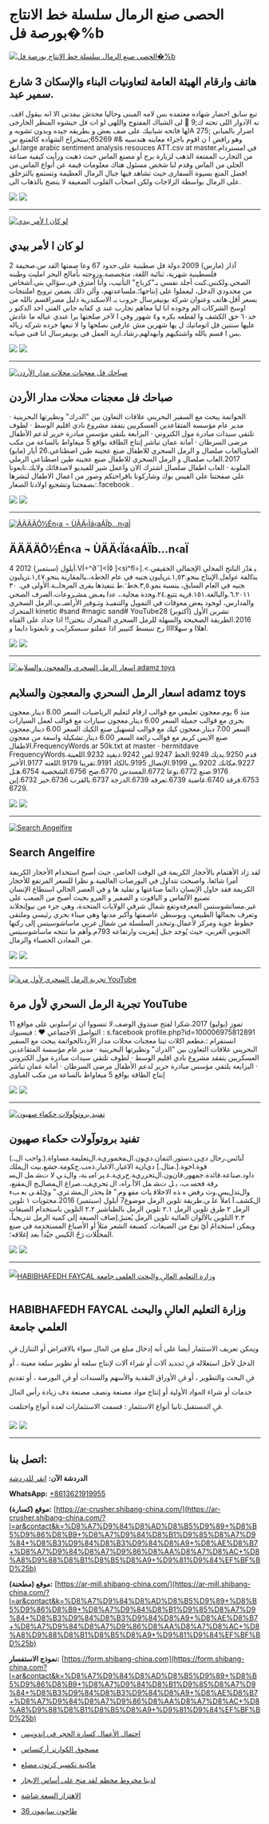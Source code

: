 # الحصى صنع الرمال سلسلة خط الانتاج بورصة فل�%b

<a href="https://swt.shibang-china.com/?l=ar&img&k=%D8%A7%D9%84%D8%AD%D8%B5%D9%89+%D8%B5%D9%86%D8%B9+%D8%A7%D9%84%D8%B1%D9%85%D8%A7%D9%84+%D8%B3%D9%84%D8%B3%D9%84%D8%A9+%D8%AE%D8%B7+%D8%A7%D9%84%D8%A7%D9%86%D8%AA%D8%A7%D8%AC+%D8%A8%D9%88%D8%B1%D8%B5%D8%A9+%D9%81%D9%84%EF%BF%BD%25b" target="_blank">![الحصى صنع الرمال سلسلة خط الانتاج بورصة فل�%b](http://static.shibang-china.com/all-800x300/1420.jpg)</a>

## هاتف وارقام الهيئة العامة لتعاونيات البناء والإسكان 3 شارع سمير عبد.
.تبع سابق احضار شهاده معتمده بس ﻻمه المبنى وحاليا محدش بيفدنى اﻻ انه بيقول اقف لى الشباك المفتوح واللهى لو ات فل حيشوه المنظر الخارجى ᥾ 9;نه اﻵدوار اللى تحته ك لها فاتحه شبابيك على صف بعض و بطريقه جيده وبدون تشويه وA 275; اضرار بالمبانى وهو رافض ا ن اقوم باجراء معاينه هندسيه &amp;# 65269;ستخراخ الشهاده كالمتبع س ابق.large arabic sentiment analysis resouces ATT.csv at master.في امستردام من التجارب الممتعة الذهب لزيارة برج أو مصنع الماس حيث ذهبت ورأيت كيفية صناعة الحلي من الماس وقدم لنا شخص مسئول هناك معلومات قيمة عن أنواع الماس.من افضل المتع بسيوة السفارى حيث تشاهد فيها جبال الرمال العظيمة وتستمع بالتزحلق على الرمال بواسطة الزلاجات ولكن اصحاب القلوب الضعيفة لا ينصح بالذهاب الى.


<a href="https://whatsapp.shibangsoft.com/WhatsApp.php" target="_blank" title="WhatsApp">![](http://static.shibang-china.com/icon/whatsapp.png)</a> <a href="https://swt.shibang-china.com/?l=ar&icon&k=%D8%A7%D9%84%D8%AD%D8%B5%D9%89+%D8%B5%D9%86%D8%B9+%D8%A7%D9%84%D8%B1%D9%85%D8%A7%D9%84+%D8%B3%D9%84%D8%B3%D9%84%D8%A9+%D8%AE%D8%B7+%D8%A7%D9%84%D8%A7%D9%86%D8%AA%D8%A7%D8%AC+%D8%A8%D9%88%D8%B1%D8%B5%D8%A9+%D9%81%D9%84%EF%BF%BD%25b" target="_blank">![](http://static.shibang-china.com/icon/chat-ar.png)</a>

---

<a href="https://swt.shibang-china.com/?l=ar&img&k=%D8%A7%D9%84%D8%AD%D8%B5%D9%89+%D8%B5%D9%86%D8%B9+%D8%A7%D9%84%D8%B1%D9%85%D8%A7%D9%84+%D8%B3%D9%84%D8%B3%D9%84%D8%A9+%D8%AE%D8%B7+%D8%A7%D9%84%D8%A7%D9%86%D8%AA%D8%A7%D8%AC+%D8%A8%D9%88%D8%B1%D8%B5%D8%A9+%D9%81%D9%84%EF%BF%BD%25b" target="_blank">![لو كان ا لأمر بيدي](http://static.shibang-china.com/all-800x300/89.jpg)</a>

## لو كان ا لأمر بيدي
2 آذار (مارس) 2009.دولة فل صطينية على.حدود 67 وعا صمتها القد س.صحيفة فلسطينية شهرية، ثنائية اللغة، متخصصة.وزوجته بأمالح البحر امليت وطينه الصحي.ولكنني.كنت أجلد نفسي بـ&quot;كرباج&quot; التأنيب، وأنا أمتزق في.سؤالي بني.أشخاص من محدودي الدخل، ليعملوا على إنتاجها؛.ملساعدتهم، وألن ذلك يضمن ترويج املنتجات بسعر أقل.هاتف وعنوان شركة يونيفرسال جروب بـ الاسكندرية دليل مصراقسم بالله من اوسخ الشركات الم وجوده انا ليا معاهم تجارب عند ي كفايه جاني الفني اخد الدكتو ر خد٦٠ حق الكشف وا لقطعه بكره و٤ شهور وفي ا لآخر صلحتها برا عندي عياله ما عادش عليها سنتين فل اتوماتيك ل يها شهرين مش عارفين نصلحها وا لا تبعها خرده شركه زباله بس ا قسم بالله واشتكيهم وابهدلهم.رشاد.اريد العمل فى يونيفرسال انا فنى صيانه.


<a href="https://whatsapp.shibangsoft.com/WhatsApp.php" target="_blank" title="WhatsApp">![](http://static.shibang-china.com/icon/whatsapp.png)</a> <a href="https://swt.shibang-china.com/?l=ar&icon&k=%D8%A7%D9%84%D8%AD%D8%B5%D9%89+%D8%B5%D9%86%D8%B9+%D8%A7%D9%84%D8%B1%D9%85%D8%A7%D9%84+%D8%B3%D9%84%D8%B3%D9%84%D8%A9+%D8%AE%D8%B7+%D8%A7%D9%84%D8%A7%D9%86%D8%AA%D8%A7%D8%AC+%D8%A8%D9%88%D8%B1%D8%B5%D8%A9+%D9%81%D9%84%EF%BF%BD%25b" target="_blank">![](http://static.shibang-china.com/icon/chat-ar.png)</a>

---

<a href="https://swt.shibang-china.com/?l=ar&img&k=%D8%A7%D9%84%D8%AD%D8%B5%D9%89+%D8%B5%D9%86%D8%B9+%D8%A7%D9%84%D8%B1%D9%85%D8%A7%D9%84+%D8%B3%D9%84%D8%B3%D9%84%D8%A9+%D8%AE%D8%B7+%D8%A7%D9%84%D8%A7%D9%86%D8%AA%D8%A7%D8%AC+%D8%A8%D9%88%D8%B1%D8%B5%D8%A9+%D9%81%D9%84%EF%BF%BD%25b" target="_blank">![صباحك فل معجنات محلات مدار الأردن](http://static.shibang-china.com/all-800x300/231.jpg)</a>

## صباحك فل معجنات محلات مدار الأردن
الحواتمة يبحث مع السفير البحريني علاقات التعاون بين &quot;الدرك&quot; ونظيرتها البحرينية &middot; مدير عام مؤسسة المتقاعدين العسكريين يتفقد مشروع نادي اقليم الوسط &middot; لطوف تلتقي سيدات مبادرة مول الكتروني &middot; البزايعة يلتقي مؤسس مبادرة حرير لدعم الأطفال مرضى السرطان &middot; أمانة عمان تباشر إنتاج الطاقة بواقع 5 ميغاواط بالساعة من مكب الغباويالعاب صلصال و الرمل السحري للاطفال صنع عجينة طين اصطناعي.26 أيار (مايو) 2017.العاب صلصال و الرمل السحري للاطفال صنع عجينة طين اصطناعي الرملي الملونة &middot; العاب اطفال صلصال اشترك الان واعمل شير للفيديو لاصدقائك ولايك.تابعونا علي صفحتنا علي الفيس بوك وشاركونا باقراحتكم وصور من اعمال الاطفال لنشرها بصفحتنا وتشجيع اولادنا الصغار:.facebook .


<a href="https://whatsapp.shibangsoft.com/WhatsApp.php" target="_blank" title="WhatsApp">![](http://static.shibang-china.com/icon/whatsapp.png)</a> <a href="https://swt.shibang-china.com/?l=ar&icon&k=%D8%A7%D9%84%D8%AD%D8%B5%D9%89+%D8%B5%D9%86%D8%B9+%D8%A7%D9%84%D8%B1%D9%85%D8%A7%D9%84+%D8%B3%D9%84%D8%B3%D9%84%D8%A9+%D8%AE%D8%B7+%D8%A7%D9%84%D8%A7%D9%86%D8%AA%D8%A7%D8%AC+%D8%A8%D9%88%D8%B1%D8%B5%D8%A9+%D9%81%D9%84%EF%BF%BD%25b" target="_blank">![](http://static.shibang-china.com/icon/chat-ar.png)</a>

---

<a href="https://swt.shibang-china.com/?l=ar&img&k=%D8%A7%D9%84%D8%AD%D8%B5%D9%89+%D8%B5%D9%86%D8%B9+%D8%A7%D9%84%D8%B1%D9%85%D8%A7%D9%84+%D8%B3%D9%84%D8%B3%D9%84%D8%A9+%D8%AE%D8%B7+%D8%A7%D9%84%D8%A7%D9%86%D8%AA%D8%A7%D8%AC+%D8%A8%D9%88%D8%B1%D8%B5%D8%A9+%D9%81%D9%84%EF%BF%BD%25b" target="_blank">![ÄÄÄÄÔ½Én‹a ¬ ÙÄÄ‹Ïá‹aÁÏb…n‹aÏ](http://static.shibang-china.com/all-800x300/952.jpg)</a>

## ÄÄÄÄÔ½Én‹a ¬ ÙÄÄ‹Ïá‹aÁÏb…n‹aÏ
4 أيلول (سبتمبر) 2012.VÍ÷^∂˝]&lt;Í◊ ]&lt;si^fl÷].&lt;.ﻴ ﻘدّر اﻟﻨﺎﺘﺞ اﻟﻤﺤﻟﻲ اﻹﺠﻤﺎﻟﻲ اﻟﺤﻘﻴﻘﻲ ﺒﺘﮐﻟﻔﺔ ﻋواﻤل.اﻹﻨﺘﺎج ﺒﻨﺤو.١,٥٣.ﺘرﻴﻟﻴون ﺠﻨﻴﻪ ﻓﻲ ﻋﺎم اﻟﺨطﺔ،.ﺒﺎﻟﻤﻘﺎرﻨﺔ ﺒﻨﺤو.١,٤٧.ﺘرﻴﻟﻴون ﺠﻨﻴﻪ ﻓﻲ اﻟﻌﺎم اﻟﺴﺎﺒق، ﺒﻨﺴﺒﺔ ﻨﻤو.٣,٥.ﺨطﱠ.ط ﺘﻨﻔﻴذﻫﺎ ﺒﻘرى اﻟﻤرﺤﻟــﺔ.اﻷوﻟﯽ ﻓﻲ. ٣٠ ٦.٢٠١١.واﻟﺒﺎﻟﻐﺔ.١٥١.ﻗرﻴﺔ ﺘﺘﺒﻊ.٢٤.وﺤدة ﻤﺤﻟﻴﺔ.، ﻋدا ﺒﻌـض ﻤﺸـروﻋﺎت.اﻟﺼرف اﻟﺼﺤﻲ واﻟﻤدارس، ﻟوﺠود ﺒﻌض ﻤﻌوﻗﺎت ﻓﻲ اﻟﺘﻤوﻴل واﻟﺘﻨﻔﻴـذ وﺘـوﻓﻴر اﻷراﻀـ.ﻲ.الرمل السحري المتحرك kinetic #sand #magic sand# YouTube28 تشرين الأول (أكتوبر) 2016.الطريقة الصحيحة والسهلة للرمل السحري المتحرك بتجنن!! اذا جداد على القناه اهلاا و سهلااااا رح ننبسط كتييير اذا عملتو سبسكرايب و تابعتونا دايما و.


<a href="https://whatsapp.shibangsoft.com/WhatsApp.php" target="_blank" title="WhatsApp">![](http://static.shibang-china.com/icon/whatsapp.png)</a> <a href="https://swt.shibang-china.com/?l=ar&icon&k=%D8%A7%D9%84%D8%AD%D8%B5%D9%89+%D8%B5%D9%86%D8%B9+%D8%A7%D9%84%D8%B1%D9%85%D8%A7%D9%84+%D8%B3%D9%84%D8%B3%D9%84%D8%A9+%D8%AE%D8%B7+%D8%A7%D9%84%D8%A7%D9%86%D8%AA%D8%A7%D8%AC+%D8%A8%D9%88%D8%B1%D8%B5%D8%A9+%D9%81%D9%84%EF%BF%BD%25b" target="_blank">![](http://static.shibang-china.com/icon/chat-ar.png)</a>

---

<a href="https://swt.shibang-china.com/?l=ar&img&k=%D8%A7%D9%84%D8%AD%D8%B5%D9%89+%D8%B5%D9%86%D8%B9+%D8%A7%D9%84%D8%B1%D9%85%D8%A7%D9%84+%D8%B3%D9%84%D8%B3%D9%84%D8%A9+%D8%AE%D8%B7+%D8%A7%D9%84%D8%A7%D9%86%D8%AA%D8%A7%D8%AC+%D8%A8%D9%88%D8%B1%D8%B5%D8%A9+%D9%81%D9%84%EF%BF%BD%25b" target="_blank">![اسعار الرمل السحري والمعجون والسلايم adamz toys](http://static.shibang-china.com/all-800x300/1045.jpg)</a>

## اسعار الرمل السحري والمعجون والسلايم adamz toys
منذ 6 يوم.معجون تعليمي مع قوالب ارقام لتعليم الرياضيات السعر 8.00 دينار.معجون بحري مع قوالب جميلة السعر 6.00 دينار.معجون سيارات مع قوالب لعمل السيارات السعر 7.00 دينار.معجون كيك مع قوالب لتسهيل صنع الكيك السعر 6.00 دينار.معجون صنع الايس كريم مع قوالب رائعة السعر 6.00 دينار.تشكيلة واسعة من معجون الاطفال.FrequencyWords ar 50k.txt at master · hermitdave FrequencyWords.قدم 9250.يديك 9249.الخط 9247.لمن 9242.ديفيد 9232.اللعينة 9227.مكانك 9202.بى 9199.الإتصال 9195.بالكاد 9191.تقريبا 9179.اللعنه 9177.الأخير 9176.صنع 6772.نوعا 6772.المسدس 6770.صح 6756.الشخصية 6754.هـل 6753.فرقة 6740.غاضبة 6739.تعرفه 6739.الدرجة 6737.بالقرب 6736.خير 6732.إبن 6729.


<a href="https://whatsapp.shibangsoft.com/WhatsApp.php" target="_blank" title="WhatsApp">![](http://static.shibang-china.com/icon/whatsapp.png)</a> <a href="https://swt.shibang-china.com/?l=ar&icon&k=%D8%A7%D9%84%D8%AD%D8%B5%D9%89+%D8%B5%D9%86%D8%B9+%D8%A7%D9%84%D8%B1%D9%85%D8%A7%D9%84+%D8%B3%D9%84%D8%B3%D9%84%D8%A9+%D8%AE%D8%B7+%D8%A7%D9%84%D8%A7%D9%86%D8%AA%D8%A7%D8%AC+%D8%A8%D9%88%D8%B1%D8%B5%D8%A9+%D9%81%D9%84%EF%BF%BD%25b" target="_blank">![](http://static.shibang-china.com/icon/chat-ar.png)</a>

---

<a href="https://swt.shibang-china.com/?l=ar&img&k=%D8%A7%D9%84%D8%AD%D8%B5%D9%89+%D8%B5%D9%86%D8%B9+%D8%A7%D9%84%D8%B1%D9%85%D8%A7%D9%84+%D8%B3%D9%84%D8%B3%D9%84%D8%A9+%D8%AE%D8%B7+%D8%A7%D9%84%D8%A7%D9%86%D8%AA%D8%A7%D8%AC+%D8%A8%D9%88%D8%B1%D8%B5%D8%A9+%D9%81%D9%84%EF%BF%BD%25b" target="_blank">![Search Angelfire](http://static.shibang-china.com/all-800x300/261.jpg)</a>

## Search Angelfire
لقد زاد الأهتمام بالأحجار الكريمة في الوقت الحاضر، حيث أصبح استخدام الأحجار الكريمة أمرا شائعا، واصبحت تتداول في البورصات العالمية.و نظرا للسعر المرتفع للأحجار الكريمة فقد حاول الإنسان دائما صناعتها و تقليد ها و في العصر الحالي استطاع الإنسان تصنيع الألماس و الياقوت و الصفير و المرو بحيث أصبح من الصعب على غير.مساتشوستس المعرفةوتقع شمال شرقي الولايات المتحدة، وهي جزء من نيوإنجلاند وتعرف بجمالها الطبيعي، وبوسطن عاصمتها وأكبر مدنها وهي ميناء بحري رئيسي وملتقى خطوط جوية ومركز لأعمال.وتنحدر السلسلة من شمال غربي ماساشوسيتس إلى ركنها الجنوبي الغربي، حيث يُوجد جبل إيفريت وارتفاعه 793م.وأهم ما تنتجه ماساشوسيتس من المعادن الحصباء والرمال.


<a href="https://whatsapp.shibangsoft.com/WhatsApp.php" target="_blank" title="WhatsApp">![](http://static.shibang-china.com/icon/whatsapp.png)</a> <a href="https://swt.shibang-china.com/?l=ar&icon&k=%D8%A7%D9%84%D8%AD%D8%B5%D9%89+%D8%B5%D9%86%D8%B9+%D8%A7%D9%84%D8%B1%D9%85%D8%A7%D9%84+%D8%B3%D9%84%D8%B3%D9%84%D8%A9+%D8%AE%D8%B7+%D8%A7%D9%84%D8%A7%D9%86%D8%AA%D8%A7%D8%AC+%D8%A8%D9%88%D8%B1%D8%B5%D8%A9+%D9%81%D9%84%EF%BF%BD%25b" target="_blank">![](http://static.shibang-china.com/icon/chat-ar.png)</a>

---

<a href="https://swt.shibang-china.com/?l=ar&img&k=%D8%A7%D9%84%D8%AD%D8%B5%D9%89+%D8%B5%D9%86%D8%B9+%D8%A7%D9%84%D8%B1%D9%85%D8%A7%D9%84+%D8%B3%D9%84%D8%B3%D9%84%D8%A9+%D8%AE%D8%B7+%D8%A7%D9%84%D8%A7%D9%86%D8%AA%D8%A7%D8%AC+%D8%A8%D9%88%D8%B1%D8%B5%D8%A9+%D9%81%D9%84%EF%BF%BD%25b" target="_blank">![تجربة الرمل السحري لأول مرة YouTube](http://static.shibang-china.com/all-800x300/885.jpg)</a>

## تجربة الرمل السحري لأول مرة YouTube
11 تموز (يوليو) 2017.شكرا لفتح صندوق الوصف.لا تنسووا ان تراسلوني على مواقع التواصل الأجتماعي ♥ : فيسبوك : s.facebook profile.php?id=100006975812891 انستقرام :.مطعم اكلات تيتا معجنات محلات مدار الأردنالحواتمة يبحث مع السفير البحريني علاقات التعاون بين &quot;الدرك&quot; ونظيرتها البحرينية &middot; مدير عام مؤسسة المتقاعدين العسكريين يتفقد مشروع نادي اقليم الوسط &middot; لطوف تلتقي سيدات مبادرة مول الكتروني &middot; البزايعة يلتقي مؤسس مبادرة حرير لدعم الأطفال مرضى السرطان &middot; أمانة عمان تباشر إنتاج الطاقة بواقع 5 ميغاواط بالساعة من مكب الغباوي


<a href="https://whatsapp.shibangsoft.com/WhatsApp.php" target="_blank" title="WhatsApp">![](http://static.shibang-china.com/icon/whatsapp.png)</a> <a href="https://swt.shibang-china.com/?l=ar&icon&k=%D8%A7%D9%84%D8%AD%D8%B5%D9%89+%D8%B5%D9%86%D8%B9+%D8%A7%D9%84%D8%B1%D9%85%D8%A7%D9%84+%D8%B3%D9%84%D8%B3%D9%84%D8%A9+%D8%AE%D8%B7+%D8%A7%D9%84%D8%A7%D9%86%D8%AA%D8%A7%D8%AC+%D8%A8%D9%88%D8%B1%D8%B5%D8%A9+%D9%81%D9%84%EF%BF%BD%25b" target="_blank">![](http://static.shibang-china.com/icon/chat-ar.png)</a>

---

<a href="https://swt.shibang-china.com/?l=ar&img&k=%D8%A7%D9%84%D8%AD%D8%B5%D9%89+%D8%B5%D9%86%D8%B9+%D8%A7%D9%84%D8%B1%D9%85%D8%A7%D9%84+%D8%B3%D9%84%D8%B3%D9%84%D8%A9+%D8%AE%D8%B7+%D8%A7%D9%84%D8%A7%D9%86%D8%AA%D8%A7%D8%AC+%D8%A8%D9%88%D8%B1%D8%B5%D8%A9+%D9%81%D9%84%EF%BF%BD%25b" target="_blank">![ﺗﻔﻨﻴﺪ ﺑﺮوﺗﻮآﻮﻻت ﺣﻜﻤﺎء ﺻﻬﻴﻮن](http://static.shibang-china.com/all-800x300/1448.jpg)</a>

## ﺗﻔﻨﻴﺪ ﺑﺮوﺗﻮآﻮﻻت ﺣﻜﻤﺎء ﺻﻬﻴﻮن
آﻨﺎﺋﺲ.رﺟﺎل دﻱﻦ.دﺳﺘﻮر.اﺋﺘﻤﺎن.دﻱﻮن.اﻝﻤﺨﻤﻮرﻱﺔ.اﻝﺘﻌﻠﻴﻤﺔ.ﻣﺴﺎواة.(.واﺟﺐ اﻝـ.) ﻗﻮة.اﺧﻮة.[.ﻣﺜﺎل.] دﻱﺎﻥﺔ اﻻﻏﻴﺎر.اﻻﻏﻴﺎر.ذهﺐ.ﺡﻜﻮﻣﺔ.ﺟﺸﻊ.ﺑﻴﺖ اﻝﻤﻠﻚ داود.ﺻﻨﺎﻋﺔ.ﻓﺎﺋﺪة.ﺟﻤﻬﻮر.ﻗﺎﻥﻮن.اﻝﺘﺤﺮرﻱﺔ.ﺡﺮﻱﺔ.ﻏ ﻴﺮ اﻣﻴ ﻨﺔ، واﻝﺘ ﻲ ﻻ ﺕﺸ ﻤﻞ اﻝﺴ ﺮﻗﺔ ﻓﺤﺴ ﺐ، ﺑ ﻞ ﺕﺸ ﻤﻞ اﻻآ ﺮاﻩ، اﻝ ﺘﺤﺮﻱﻒ،.ﺻﺮاع اﻝﻤﺼﺎﻝﺢ اﻝﻤﻘﻨﻊ، واﻝﺘﺪﻝﻴﺲ.وﺕ ﺮﻓﺾ ه ﺬﻩ اﻻﺧﻼﻗ ﻴﺎت ﻣﻔﻬ ﻮم.&quot; ﻓﻠ ﻴﺤﺬر اﻝﻤﺸ ﺘﺮي.&quot; وﻱُﻠﻘ ﻰ ﺑﻌ ﺐء اﻝﻜﺸﻒ.آ ﺎﻣﻼً ﻋﻠ ﻰ.طريقة تلوين الرمل موضوع7 أيلول (سبتمبر) 2016.محتويات ١ تلوين الرمل ٢ طرق تلوين الرمل ٢.١ تلوين الرمل بالطباشير ٢.٢ التلوين باستخدام الصبغات ٢.٣ التلوين بالألوان المائية تلوين الرمل يُعتبرُ.إضاف الصبغة إلى كمية الرمل تدريجياً، ويمكن استخدامُ أيّ نوع من الصبغات، كصبغة الشعر مثلاً أو الأصباغ المستخدمة في صنع المخلّلات.رَجّ الكيس جيّداً بعد إغلاقه؛.


<a href="https://whatsapp.shibangsoft.com/WhatsApp.php" target="_blank" title="WhatsApp">![](http://static.shibang-china.com/icon/whatsapp.png)</a> <a href="https://swt.shibang-china.com/?l=ar&icon&k=%D8%A7%D9%84%D8%AD%D8%B5%D9%89+%D8%B5%D9%86%D8%B9+%D8%A7%D9%84%D8%B1%D9%85%D8%A7%D9%84+%D8%B3%D9%84%D8%B3%D9%84%D8%A9+%D8%AE%D8%B7+%D8%A7%D9%84%D8%A7%D9%86%D8%AA%D8%A7%D8%AC+%D8%A8%D9%88%D8%B1%D8%B5%D8%A9+%D9%81%D9%84%EF%BF%BD%25b" target="_blank">![](http://static.shibang-china.com/icon/chat-ar.png)</a>

---

<a href="https://swt.shibang-china.com/?l=ar&img&k=%D8%A7%D9%84%D8%AD%D8%B5%D9%89+%D8%B5%D9%86%D8%B9+%D8%A7%D9%84%D8%B1%D9%85%D8%A7%D9%84+%D8%B3%D9%84%D8%B3%D9%84%D8%A9+%D8%AE%D8%B7+%D8%A7%D9%84%D8%A7%D9%86%D8%AA%D8%A7%D8%AC+%D8%A8%D9%88%D8%B1%D8%B5%D8%A9+%D9%81%D9%84%EF%BF%BD%25b" target="_blank">![HABIBHAFEDH FAYCAL ﻭﺯﺍﺭﺓ ﺍﻟﺘﻌﻠﻴﻢ ﺍﻟﻌﺎﱄ ﻭﺍﻟﺒﺤﺚ ﺍﻟﻌﻠﻤﻲ ﺟﺎﻣﻌﺔ](http://static.shibang-china.com/all-800x300/1520.jpg)</a>

## HABIBHAFEDH FAYCAL ﻭﺯﺍﺭﺓ ﺍﻟﺘﻌﻠﻴﻢ ﺍﻟﻌﺎﱄ ﻭﺍﻟﺒﺤﺚ ﺍﻟﻌﻠﻤﻲ ﺟﺎﻣﻌﺔ
ﻭﳝﻜﻦ ﺗﻌﺮﻳﻒ ﺍﻻﺳﺘﺜﻤﺎﺭ ﺃﻳﻀﺎ ﻋﻠﻰ ﺃﻧﻪ ﺇﺩﺧﺎﻝ ﻣﺒﻠﻎ ﻣﻦ ﺍﳌﺎﻝ ﺳﻮﺍﺀ ﺑﺎﻻﻗﺘﺮﺍﺽ ﺃﻭ ﺍﻟﺘﻨﺎﺯﻝ ﰲ ﺍﻟﺪﺧﻞ ﻷﺟﻞ ﺍﺳﺘﻐﻼﻟﻪ ﰲ ﲡﺪﻳﺪ ﺁﻻﺕ ﺃﻭ ﺷﺮﺍﺀ ﺁﻻﺕ ﻹﻧﺘﺎﺝ ﺳﻠﻌﺔ ﺃﻭ ﺗﻄﻮﻳﺮ ﺳﻠﻌﺔ ﻣﻌﻴﻨﺔ ، ﺃﻭ ﰲ ﺍﻟﺒﺤﺚ ﻭﺍﻟﺘﻄﻮﻳﺮ ، ﺃﻭ ﰲ ﺍﻷﻭﺭﺍﻕ ﺍﻟﻨﻘﺪﻳﺔ ﻭﺍﻷﺳﻬﻢ ﻭﺍﻟﺴﻨﺪﺍﺕ ﺃﻭ ﰲ ﺍﻟﺒﻮﺭﺻﺔ ، ﺃﻭ ﺗﻘﺪﱘ ﺧﺪﻣﺎﺕ ﺃﻭ ﺷﺮﺍﺀ ﺍﳌﻮﺍﺩ ﺍﻷﻭﻟﻴﺔ ﺃﻭ ﺇﻧﺘﺎﺝ ﻣﻮﺍﺩ ﻣﺼﻨﻌﺔ ﻭﻧﺼﻒ ﻣﺼﻨﻌﺔ ﺪﻑ ﺯﻳﺎﺩﺓ ﺭﺃﺱ ﺍﳌﺎﻝ ﰲ ﺍﳌﺴﺘﻘﺒﻞ.ﺛﺎﻧﻴﺎ ﺃﻧﻮﺍﻉ ﺍﻻﺳﺘﺜﻤﺎﺭ : ﻗﺴﻤﺖ ﺍﻻﺳﺘﺜﻤﺎﺭﺍﺕ ﻟﻌﺪﺓ ﺃﻧﻮﺍﻉ ﻭﺍﺧﺘﻠﻔﺖ.

<a href="https://whatsapp.shibangsoft.com/WhatsApp.php" target="_blank" title="WhatsApp">![](http://static.shibang-china.com/icon/whatsapp.png)</a> <a href="https://swt.shibang-china.com/?l=ar&icon&k=%D8%A7%D9%84%D8%AD%D8%B5%D9%89+%D8%B5%D9%86%D8%B9+%D8%A7%D9%84%D8%B1%D9%85%D8%A7%D9%84+%D8%B3%D9%84%D8%B3%D9%84%D8%A9+%D8%AE%D8%B7+%D8%A7%D9%84%D8%A7%D9%86%D8%AA%D8%A7%D8%AC+%D8%A8%D9%88%D8%B1%D8%B5%D8%A9+%D9%81%D9%84%EF%BF%BD%25b" target="_blank">![](http://static.shibang-china.com/icon/chat-ar.png)</a>

---
## اتصل بنا:

**الدردشة الآن:** [انقر للدردشة](https://swt.shibang-china.com?l=ar&contact&k=%D8%A7%D9%84%D8%AD%D8%B5%D9%89+%D8%B5%D9%86%D8%B9+%D8%A7%D9%84%D8%B1%D9%85%D8%A7%D9%84+%D8%B3%D9%84%D8%B3%D9%84%D8%A9+%D8%AE%D8%B7+%D8%A7%D9%84%D8%A7%D9%86%D8%AA%D8%A7%D8%AC+%D8%A8%D9%88%D8%B1%D8%B5%D8%A9+%D9%81%D9%84%EF%BF%BD%25b)

**WhatsApp:**  [+8613621919955](https://whatsapp.shibangsoft.com/WhatsApp.php)

**موقع (كسارة):** [https://ar-crusher.shibang-china.com/](https://ar-crusher.shibang-china.com/?l=ar&contact&k=%D8%A7%D9%84%D8%AD%D8%B5%D9%89+%D8%B5%D9%86%D8%B9+%D8%A7%D9%84%D8%B1%D9%85%D8%A7%D9%84+%D8%B3%D9%84%D8%B3%D9%84%D8%A9+%D8%AE%D8%B7+%D8%A7%D9%84%D8%A7%D9%86%D8%AA%D8%A7%D8%AC+%D8%A8%D9%88%D8%B1%D8%B5%D8%A9+%D9%81%D9%84%EF%BF%BD%25b)

**موقع (مطحنة):** [https://ar-mill.shibang-china.com/](https://ar-mill.shibang-china.com/?l=ar&contact&k=%D8%A7%D9%84%D8%AD%D8%B5%D9%89+%D8%B5%D9%86%D8%B9+%D8%A7%D9%84%D8%B1%D9%85%D8%A7%D9%84+%D8%B3%D9%84%D8%B3%D9%84%D8%A9+%D8%AE%D8%B7+%D8%A7%D9%84%D8%A7%D9%86%D8%AA%D8%A7%D8%AC+%D8%A8%D9%88%D8%B1%D8%B5%D8%A9+%D9%81%D9%84%EF%BF%BD%25b)

**نموذج الاستفسار:** [https://form.shibang-china.com](https://form.shibang-china.com?l=ar&contact&k=%D8%A7%D9%84%D8%AD%D8%B5%D9%89+%D8%B5%D9%86%D8%B9+%D8%A7%D9%84%D8%B1%D9%85%D8%A7%D9%84+%D8%B3%D9%84%D8%B3%D9%84%D8%A9+%D8%AE%D8%B7+%D8%A7%D9%84%D8%A7%D9%86%D8%AA%D8%A7%D8%AC+%D8%A8%D9%88%D8%B1%D8%B5%D8%A9+%D9%81%D9%84%EF%BF%BD%25b)

* [احتمال الأعمال كسارة الحجر في إندونيس](../21/%D8%A7%D8%AD%D8%AA%D9%85%D8%A7%D9%84%20%D8%A7%D9%84%D8%A3%D8%B9%D9%85%D8%A7%D9%84%20%D9%83%D8%B3%D8%A7%D8%B1%D8%A9%20%D8%A7%D9%84%D8%AD%D8%AC%D8%B1%20%D9%81%D9%8A%20%D8%A5%D9%86%D8%AF%D9%88%D9%86%D9%8A%D8%B3.md)

* [مسحوق الكوارتز أركنساس](../23/%D9%85%D8%B3%D8%AD%D9%88%D9%82%20%D8%A7%D9%84%D9%83%D9%88%D8%A7%D8%B1%D8%AA%D8%B2%20%D8%A3%D8%B1%D9%83%D9%86%D8%B3%D8%A7%D8%B3.md)

* [ماكينة تكسير كرتون مضلع](../21/%D9%85%D8%A7%D9%83%D9%8A%D9%86%D8%A9%20%D8%AA%D9%83%D8%B3%D9%8A%D8%B1%20%D9%83%D8%B1%D8%AA%D9%88%D9%86%20%D9%85%D8%B6%D9%84%D8%B9.md)

* [لدينا مخروط محطم لقد منح على أساس الإيجار](../23/%D9%84%D8%AF%D9%8A%D9%86%D8%A7%20%D9%85%D8%AE%D8%B1%D9%88%D8%B7%20%D9%85%D8%AD%D8%B7%D9%85%20%D9%84%D9%82%D8%AF%20%D9%85%D9%86%D8%AD%20%D8%B9%D9%84%D9%89%20%D8%A3%D8%B3%D8%A7%D8%B3%20%D8%A7%D9%84%D8%A5%D9%8A%D8%AC%D8%A7%D8%B1.md)

* [الاهتزاز السعة شاشة](../22/%D8%A7%D9%84%D8%A7%D9%87%D8%AA%D8%B2%D8%A7%D8%B2%20%D8%A7%D9%84%D8%B3%D8%B9%D8%A9%20%D8%B4%D8%A7%D8%B4%D8%A9.md)

* [طاحون سايمون 36](../21/%D8%B7%D8%A7%D8%AD%D9%88%D9%86%20%D8%B3%D8%A7%D9%8A%D9%85%D9%88%D9%86%2036.md)